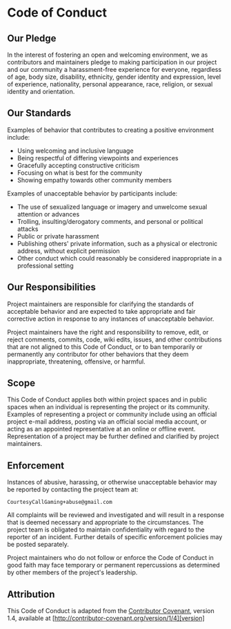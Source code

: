 # Code of Conduct

## Our Pledge

In the interest of fostering an open and welcoming environment, we as
 contributors and maintainers pledge to making participation in our project
 and our community a harassment-free experience for everyone, regardless of
 age, body size, disability, ethnicity, gender identity and expression,
 level of experience, nationality, personal appearance, race, religion,
 or sexual identity and orientation.

## Our Standards

Examples of behavior that contributes to creating a positive environment
 include:

* Using welcoming and inclusive language
* Being respectful of differing viewpoints and experiences
* Gracefully accepting constructive criticism
* Focusing on what is best for the community
* Showing empathy towards other community members

Examples of unacceptable behavior by participants include:

* The use of sexualized language or imagery and unwelcome sexual attention or
 advances
* Trolling, insulting/derogatory comments, and personal or political attacks
* Public or private harassment
* Publishing others' private information, such as a physical or electronic
 address, without explicit permission
* Other conduct which could reasonably be considered inappropriate in a
 professional setting

## Our Responsibilities

Project maintainers are responsible for clarifying the standards of acceptable
 behavior and are expected to take appropriate and fair corrective action
 in response to any instances of unacceptable behavior.

Project maintainers have the right and responsibility to remove, edit, or
 reject comments, commits, code, wiki edits, issues, and other contributions
 that are not aligned to this Code of Conduct, or to ban temporarily or
 permanently any contributor for other behaviors that they deem
 inappropriate, threatening, offensive, or harmful.

## Scope

This Code of Conduct applies both within project spaces and in public spaces
 when an individual is representing the project or its community. Examples
 of representing a project or community include using an official project
 e-mail address, posting via an official social media account, or acting as an
 appointed representative at an online or offline event. Representation of a
 project may be further defined and clarified by project maintainers.

## Enforcement

Instances of abusive, harassing, or otherwise unacceptable behavior may be
 reported by contacting the project team at:

```text
CourtesyCallGaming+abuse@gmail.com
```

All complaints will be reviewed and investigated and will result in a response
 that is deemed necessary and appropriate to the circumstances. The project
 team is obligated to maintain confidentiality with regard to the reporter of
 an incident. Further details of specific enforcement policies may be posted
 separately.

Project maintainers who do not follow or enforce the Code of Conduct in good
 faith may face temporary or permanent repercussions as determined by other
 members of the project's leadership.

## Attribution

This Code of Conduct is adapted from the [Contributor Covenant][homepage],
 version 1.4, available at
 [http://contributor-covenant.org/version/1/4][version]

[homepage]: http://contributor-covenant.org
[version]: http://contributor-covenant.org/version/1/4/
